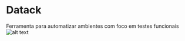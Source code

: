 # Datack
Ferramenta para automatizar ambientes com foco em testes funcionais
![alt text](https://ibb.co/g4783X1)
